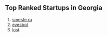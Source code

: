 ## Top Ranked Startups in Georgia

1. [smeste.ru](http://www.startupranking.com/smeste-ru)
2. [eyesbot](http://www.startupranking.com/eyesbot)
3. [lost](http://www.startupranking.com/lost)

